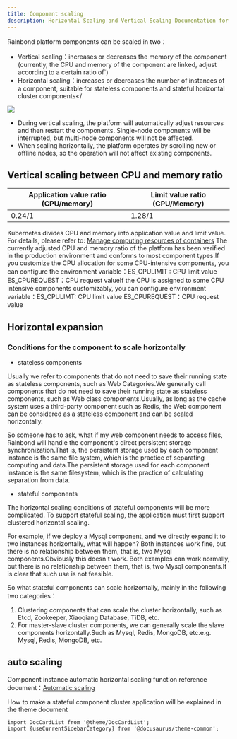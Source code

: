 ```yaml
---
title: Component scaling
description: Horizontal Scaling and Vertical Scaling Documentation for Rainbond Components
---
```


Rainbond platform components can be scaled in two：

- Vertical scaling：increases or decreases the memory of the component (currently, the CPU and memory of the component are linked, adjust according to a certain ratio of\`)
- Horizontal scaling：increases or decreases the number of instances of a component, suitable for stateless components and stateful horizontal cluster components</

![](https://grstatic.oss-cn-shanghai.aliyuncs.com/images/docs/5.2/user-manual/app-service-manage/automatic-teleescoping/service-scaling/Telescopic.png)

- During vertical scaling, the platform will automatically adjust resources and then restart the components. Single-node components will be interrupted, but multi-node components will not be affected.
- When scaling horizontally, the platform operates by scrolling new or offline nodes, so the operation will not affect existing components.

## Vertical scaling between CPU and memory ratio

| Application value ratio (CPU/memory) | Limit value ratio (CPU/Memory) |
| ------------------------------------------------------- | ------------------------------------------------- |
| 0.24/1                                  | 1.28/1                            |

Kubernetes divides CPU and memory into application value and limit value. For details, please refer to: <a href="https://kubernetes.io/docs/concepts/configuration/manage-resources-containers/">Manage computing resources of containers</a>
The currently adjusted CPU and memory ratio of the platform has been verified in the production environment and conforms to most component types.If you customize the CPU allocation for some CPU-intensive components, you can configure the environment variable：ES_CPULIMIT : CPU limit value ES_CPUREQUEST：CPU request valueIf the CPU is assigned to some CPU intensive components customizably, you can configure environment variable：ES_CPULIMT: CPU limit value ES_CPUREQUEST：CPU request value

## Horizontal expansion

### Conditions for the component to scale horizontally

- stateless components

Usually we refer to components that do not need to save their running state as stateless components, such as Web Categories.We generally call components that do not need to save their running state as stateless components, such as Web class components.Usually, as long as the cache system uses a third-party component such as Redis, the Web component can be considered as a stateless component and can be scaled horizontally.

So someone has to ask, what if my web component needs to access files, Rainbond will handle the component's direct persistent storage synchronization.That is, the persistent storage used by each component instance is the same file system, which is the practice of separating computing and data.The persistent storage used for each component instance is the same filesystem, which is the practice of calculating separation from data.

- stateful components

The horizontal scaling conditions of stateful components will be more complicated. To support stateful scaling, the application must first support clustered horizontal scaling.

For example, if we deploy a Mysql component, and we directly expand it to two instances horizontally, what will happen? Both instances work fine, but there is no relationship between them, that is, two Mysql components.Obviously this doesn't work. Both examples can work normally, but there is no relationship between them, that is, two Mysql components.It is clear that such use is not feasible.

So what stateful components can scale horizontally, mainly in the following two categories：

1. Clustering components that can scale the cluster horizontally, such as Etcd, Zookeeper, Xiaoqiang Database, TiDB, etc.
2. For master-slave cluster components, we can generally scale the slave components horizontally.Such as Mysql, Redis, MongoDB, etc.e.g. Mysql, Redis, MongoDB, etc.

## auto scaling

Component instance automatic horizontal scaling function reference document：<a href="./service-auto-scaling/">Automatic scaling</a>

How to make a stateful component cluster application will be explained in the theme document

```mdx-code-block
import DocCardList from '@theme/DocCardList';
import {useCurrentSidebarCategory} from '@docusaurus/theme-common';
```
